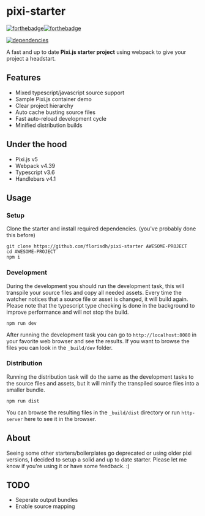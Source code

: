 # pixi-starter
[![forthebadge](https://forthebadge.com/images/badges/built-with-love.svg)](https://forthebadge.com)[![forthebadge](https://forthebadge.com/images/badges/check-it-out.svg)](https://forthebadge.com)

[![dependencies](https://david-dm.org/florisdh/pixi-starter.svg)](https://david-dm.org/florisdh/pixi-starter)

A fast and up to date **Pixi.js starter project** using webpack to give your project a headstart.

## Features
- Mixed typescript/javascript source support
- Sample Pixi.js container demo
- Clear project hierarchy
- Auto cache busting source files
- Fast auto-reload development cycle
- Minified distribution builds

## Under the hood
- Pixi.js v5
- Webpack v4.39
- Typescript v3.6
- Handlebars v4.1

## Usage

### Setup
Clone the starter and install required dependencies. (you've probably done this before)
```
git clone https://github.com/florisdh/pixi-starter AWESOME-PROJECT
cd AWESOME-PROJECT
npm i
```

### Development
During the development you should run the development task, this will transpile your source files and copy all needed assets. Every time the watcher notices that a source file or asset is changed, it will build again. Please note that the typescript type checking is done in the background to improve performance and will not stop the build.
```
npm run dev
```
After running the development task you can go to ``http://localhost:8080`` in your favorite web browser and see the results. If you want to browse the files you can look in the ``_build/dev`` folder.

### Distribution
Running the distribution task will do the same as the development tasks to the source files and assets, but it will minify the transpiled source files into a smaller bundle.
```
npm run dist
```
You can browse the resulting files in the ``_build/dist`` directory or run ``http-server`` here to see it in the browser.

## About
Seeing some other starters/boilerplates go deprecated or using older pixi versions, I decided to setup a solid and up to date starter. Please let me know if you're using it or have some feedback. :)

## TODO
- Seperate output bundles
- Enable source mapping
